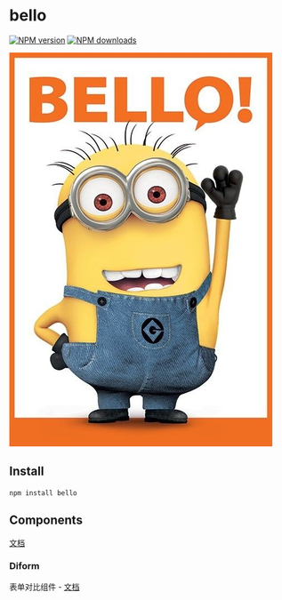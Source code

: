 # bello

[![NPM version](https://img.shields.io/npm/v/bello.svg?style=flat)](https://npmjs.org/package/bello)
[![NPM downloads](http://img.shields.io/npm/dm/bello.svg?style=flat)](https://npmjs.org/package/bello)

![Bello](./docs/bello.jpeg)

## Install

```
npm install bello
```

## Components

[文档](https://lemonied.github.io/bello)

### Diform
表单对比组件 - [文档](https://lemonied.github.io/bello/components/diform)